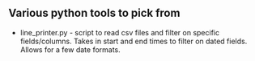 ## Various python tools to pick from

- line_printer.py - script to read csv files and filter on specific fields/columns. Takes in start and end times to filter on dated fields. Allows for a few date formats.

